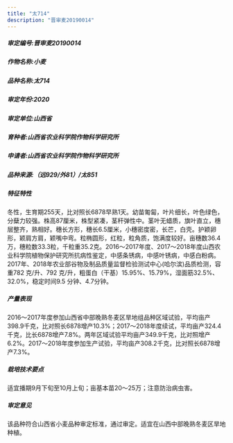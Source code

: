 ```yaml
---
title: "太714"
description: "晋审麦20190014"
---
```

##### 审定编号:晋审麦20190014

##### 作物名称:小麦

##### 品种名称:太714

##### 审定年份:2020

##### 审定单位:山西省

##### 育种者:山西省农业科学院作物科学研究所

##### 申请者:山西省农业科学院作物科学研究所

##### 品种来源:（远929/外81）/太851

##### 特征特性
冬性，生育期255天，比对照长6878早熟1天。幼苗匍匐，叶片细长，叶色绿色，分蘖力较强。株高87厘米，株型紧凑，茎秆弹性中。茎叶无蜡质，旗叶直立，穗层整齐，熟相好。穗长方形，穗长6.5厘米，小穗密度密，长芒，白壳。护颖卵形，颖肩方肩，颖嘴中弯。粒椭圆形，红粒，粒角质，饱满度较好。亩穗数36.4万，穗粒数33.3粒，千粒重35.2克。2016～2017年度、2017～2018年度山西农业科学院植物保护研究所抗病性鉴定，中感条锈病，中感叶锈病，中感白粉病。2017年、2018年农业部谷物及制品质量监督检验测试中心(哈尔滨)品质检测，容重782 克/升、792 克/升，粗蛋白（干基）15.95%、15.79%，湿面筋32.5%、32.0%，稳定时间9.5 分钟、4.7分钟。

##### 产量表现
2016～2017年度参加山西省中部晚熟冬麦区旱地组品种区域试验，平均亩产398.9千克，比对照长6878增产10.3%；2017～2018年度续试，平均亩产324.4千克，比长6878增产7.8%。两年区域试验平均亩产349.9千克，比对照增产6.2%。2017～2018年度参加生产试验，平均亩产308.2千克，比对照长6878增产7.3%。

##### 栽培技术要点
适宜播期9月下旬至10月上旬；亩基本苗20～25万；注意防治病虫害。

##### 审定意见
该品种符合山西省小麦品种审定标准，通过审定。适宜在山西中部晚熟冬麦区旱地种植。
